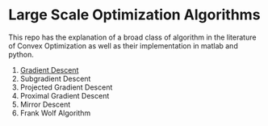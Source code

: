 # Large Scale Optimization Algorithms

This repo has the explanation of a broad class of algorithm in the literature of Convex Optimization as well as their implementation in matlab and python. 

1. [Gradient Descent](https://github.com/lefama/LargeScaleAlgo/tree/main/gradientdescent)
2. Subgradient Descent
3. Projected Gradient Descent
4. Proximal Gradient Descent
5. Mirror Descent
6. Frank Wolf Algorithm

